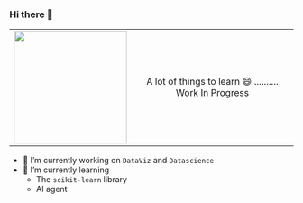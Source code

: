 ### Hi there 👋


|                  |                 |
| :--------------- |:---------------:|
| <img src="https://github.com/user-attachments/assets/14d14684-cfdf-4cd1-9582-0638d479b5f8" width="200"/> | A lot of things to learn 😄 .......... Work In Progress |



    
- 🔭 I’m currently working on `DataViz` and `Datascience`
- 🌱 I’m currently learning
  - The `scikit-learn` library
  - AI agent
<!--
**MaryleneH/MaryleneH** is a ✨ _special_ ✨ repository because its `README.md` (this file) appears on your GitHub profile.

Here are some ideas to get you started:


- 🌱 I’m currently learning ...
- 👯 I’m looking to collaborate on ...
- 🤔 I’m looking for help with ...
- 💬 Ask me about ...
- 📫 How to reach me: ...
- 😄 Pronouns: ...
- ⚡ Fun fact: ...
-->
